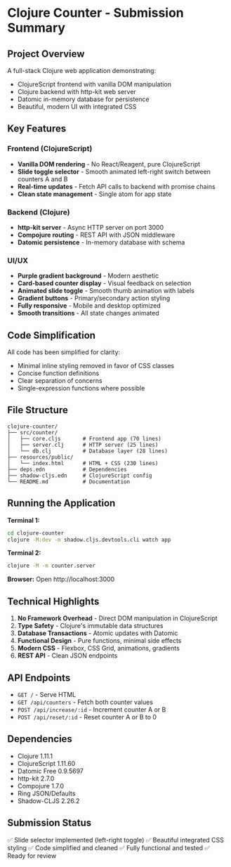 # Clojure Counter - Submission Summary

## Project Overview

A full-stack Clojure web application demonstrating:

- ClojureScript frontend with vanilla DOM manipulation
- Clojure backend with http-kit web server
- Datomic in-memory database for persistence
- Beautiful, modern UI with integrated CSS

## Key Features

### Frontend (ClojureScript)

- **Vanilla DOM rendering** - No React/Reagent, pure ClojureScript
- **Slide toggle selector** - Smooth animated left-right switch between counters A and B
- **Real-time updates** - Fetch API calls to backend with promise chains
- **Clean state management** - Single atom for app state

### Backend (Clojure)

- **http-kit server** - Async HTTP server on port 3000
- **Compojure routing** - REST API with JSON middleware
- **Datomic persistence** - In-memory database with schema

### UI/UX

- **Purple gradient background** - Modern aesthetic
- **Card-based counter display** - Visual feedback on selection
- **Animated slide toggle** - Smooth thumb animation with labels
- **Gradient buttons** - Primary/secondary action styling
- **Fully responsive** - Mobile and desktop optimized
- **Smooth transitions** - All state changes animated

## Code Simplification

All code has been simplified for clarity:

- Minimal inline styling removed in favor of CSS classes
- Concise function definitions
- Clear separation of concerns
- Single-expression functions where possible

## File Structure

```
clojure-counter/
├── src/counter/
│   ├── core.cljs       # Frontend app (70 lines)
│   ├── server.clj      # HTTP server (25 lines)
│   └── db.clj          # Database layer (28 lines)
├── resources/public/
│   └── index.html      # HTML + CSS (230 lines)
├── deps.edn            # Dependencies
├── shadow-cljs.edn     # ClojureScript config
└── README.md           # Documentation
```

## Running the Application

**Terminal 1:**

```bash
cd clojure-counter
clojure -M:dev -m shadow.cljs.devtools.cli watch app
```

**Terminal 2:**

```bash
clojure -M -m counter.server
```

**Browser:**
Open http://localhost:3000

## Technical Highlights

1. **No Framework Overhead** - Direct DOM manipulation in ClojureScript
2. **Type Safety** - Clojure's immutable data structures
3. **Database Transactions** - Atomic updates with Datomic
4. **Functional Design** - Pure functions, minimal side effects
5. **Modern CSS** - Flexbox, CSS Grid, animations, gradients
6. **REST API** - Clean JSON endpoints

## API Endpoints

- `GET /` - Serve HTML
- `GET /api/counters` - Fetch both counter values
- `POST /api/increase/:id` - Increment counter A or B
- `POST /api/reset/:id` - Reset counter A or B to 0

## Dependencies

- Clojure 1.11.1
- ClojureScript 1.11.60
- Datomic Free 0.9.5697
- http-kit 2.7.0
- Compojure 1.7.0
- Ring JSON/Defaults
- Shadow-CLJS 2.26.2

## Submission Status

✅ Slide selector implemented (left-right toggle)
✅ Beautiful integrated CSS styling
✅ Code simplified and cleaned
✅ Fully functional and tested
✅ Ready for review
